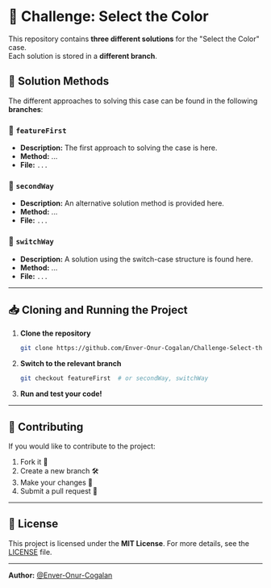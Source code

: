 # 🎨 Challenge: Select the Color

This repository contains **three different solutions** for the "Select the Color" case.  
Each solution is stored in a **different branch**.  

## 🚀 Solution Methods

The different approaches to solving this case can be found in the following **branches**:

### 🔹 `featureFirst`
- **Description:** The first approach to solving the case is here.
- **Method:** ...
- **File:** `...`

### 🔹 `secondWay`
- **Description:** An alternative solution method is provided here.
- **Method:** ...
- **File:** `...`

### 🔹 `switchWay`
- **Description:** A solution using the switch-case structure is found here.
- **Method:** ...
- **File:** `...`

---

## 📥 Cloning and Running the Project

1. **Clone the repository**  
   ```bash
   git clone https://github.com/Enver-Onur-Cogalan/Challenge-Select-the-Color.git
   ```
2. **Switch to the relevant branch**  
   ```bash
   git checkout featureFirst  # or secondWay, switchWay
   ```
3. **Run and test your code!**

---

## 🤝 Contributing

If you would like to contribute to the project:  
1. Fork it 🍴  
2. Create a new branch 🛠  
3. Make your changes 📝  
4. Submit a pull request 🚀  

---

## 📌 License
This project is licensed under the **MIT License**. For more details, see the [LICENSE](LICENSE) file.

---

**Author:** [@Enver-Onur-Cogalan](https://github.com/Enver-Onur-Cogalan)
